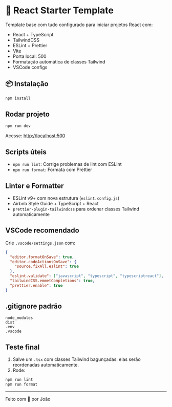 # 🚀 React Starter Template

Template base com tudo configurado para iniciar projetos React com:

- React + TypeScript
- TailwindCSS
- ESLint + Prettier
- Vite
- Porta local: 500
- Formatação automática de classes Tailwind
- VSCode configs

## 📦 Instalação

```bash
npm install
```

## Rodar projeto

```bash
npm run dev
```

Acesse: [http://localhost:500](http://localhost:500)

## Scripts úteis

- `npm run lint`: Corrige problemas de lint com ESLint
- `npm run format`: Formata com Prettier

## Linter e Formatter

- ESLint v9+ com nova estrutura (`eslint.config.js`)
- Airbnb Style Guide + TypeScript + React
- `prettier-plugin-tailwindcss` para ordenar classes Tailwind automaticamente

## VSCode recomendado

Crie `.vscode/settings.json` com:

```json
{
  "editor.formatOnSave": true,
  "editor.codeActionsOnSave": {
    "source.fixAll.eslint": true
  },
  "eslint.validate": ["javascript", "typescript", "typescriptreact"],
  "tailwindCSS.emmetCompletions": true,
  "prettier.enable": true
}
```

## .gitignore padrão

```gitignore
node_modules
dist
.env
.vscode
```

## Teste final

1. Salve um `.tsx` com classes Tailwind bagunçadas: elas serão reordenadas automaticamente.
2. Rode:

```bash
npm run lint
npm run format
```

---

Feito com 💙 por João

